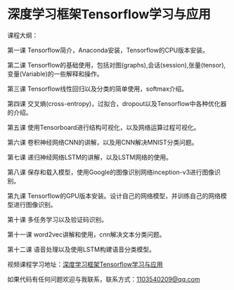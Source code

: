 # 深度学习框架Tensorflow学习与应用

课程大纲：    

第一课 Tensorflow简介，Anaconda安装，Tensorflow的CPU版本安装。   

第二课 Tensorflow的基础使用，包括对图(graphs),会话(session),张量(tensor),变量(Variable)的一些解释和操作。  

第三课 Tensorflow线性回归以及分类的简单使用，softmax介绍。  

第四课 交叉熵(cross-entropy)，过拟合，dropout以及Tensorflow中各种优化器的介绍。  

第五课 使用Tensorboard进行结构可视化，以及网络运算过程可视化。   

第六课 卷积神经网络CNN的讲解，以及用CNN解决MNIST分类问题。   

第七课 递归神经网络LSTM的讲解，以及LSTM网络的使用。   

第八课 保存和载入模型，使用Google的图像识别网络inception-v3进行图像识别。  

第九课 Tensorflow的GPU版本安装。设计自己的网络模型，并训练自己的网络模型进行图像识别。  

第十课 多任务学习以及验证码识别。  

第十一课 word2vec讲解和使用，cnn解决文本分类问题。  

第十二课 语音处理以及使用LSTM构建语音分类模型。 


视频课程学习地址：[深度学习框架Tensorflow学习与应用](https://www.bilibili.com/video/av20542427?from=search&seid=9331726526434614782)

如果代码有任何问题欢迎与我联系，联系方式：1103540209@qq.com
